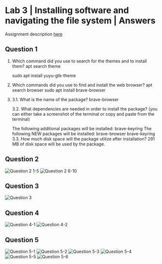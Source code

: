# Lab 3 | Installing software and navigating the file system | Answers
Assignment description [here](https://raw.githubusercontent.com/ra559/cis106/main/labs/lab3.md)

## Question 1
1. Which command did you use to search for the themes and to install them?
   apt search theme

   sudo apt install yuyu-gtk-theme

2. Which commands did you use to find and install the web browser?
   apt search browser
   sudo apt install brave-browser

3. 3.1. What is the name of the package?
    brave-browser

    3.2. What dependencies are needed in order to install the package? (you can either take a screenshot of the terminal or copy and paste from the terminal)
    
    The following additional packages will be installed:
    brave-keyring
    The following NEW packages will be installed:
    brave-browser brave-keyring
    3.3. How much disk space will the package utilize after installation?
    291 MB of disk space will be used by the package.

## Question 2
![Question 2 1-5](imgs/../../imgs/lab3Q2%201-5.png)
![Question 2 6-10](imgs/../../imgs/lab3Q2%206-10.png)
## Question 3
![Question 3](imgs/../../imgs/lab3Q3.png)
## Question 4
![Question 4-1](imgs/../../imgs/lab3Q4-1.png)
![Question 4-2](imgs/../../imgs/lab3Q4-2.png)
## Question 5
![Question 5-1](img/../../imgs/lab3Q5-1.png)
![Question 5-2](img/../../imgs/lab3Q5-2.png)
![Question 5-3](img/../../imgs/lab3Q5-3.png)
![Question 5-4](img/../../imgs/lab3Q5-4.png)
![Question 5-5](img/../../imgs/lab3Q5-5.png)
![Question 5-6](img/../../imgs/lab3Q5-6.png)